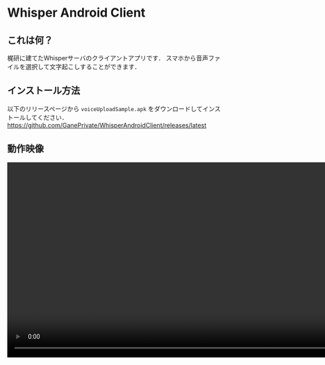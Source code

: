 # Whisper Android Client

## これは何？
梶研に建てたWhisperサーバのクライアントアプリです．
スマホから音声ファイルを選択して文字起こしすることができます．

## インストール方法
以下のリリースページから `voiceUploadSample.apk` をダウンロードしてインストールしてください．  
https://github.com/GanePrivate/WhisperAndroidClient/releases/latest

## 動作映像
<div align="center">
<video controls height="450px" alt="WhisperAndroidClient.mov (7.0 MB)" src="https://esa-storage-tokyo.s3-ap-northeast-1.amazonaws.com/uploads/production/attachments/13979/2022/09/29/69296/21c6463b-1603-44ff-a441-557a84b7b875.mov"></video>
</div>